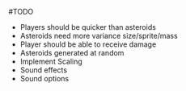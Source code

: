 #TODO

* Players should be quicker than asteroids
* Asteroids need more variance size/sprite/mass
* Player should be able to receive damage
* Asteroids generated  at random
* Implement Scaling
* Sound effects
* Sound options

